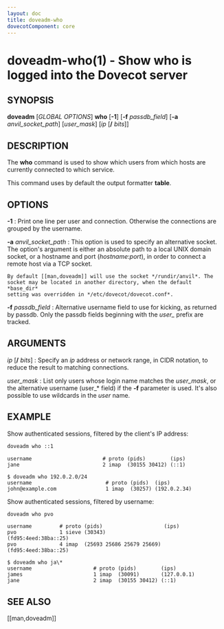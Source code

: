 ```yaml
---
layout: doc
title: doveadm-who
dovecotComponent: core
---
```


# doveadm-who(1) - Show who is logged into the Dovecot server

## SYNOPSIS

**doveadm** [*GLOBAL OPTIONS*] **who**
  [**-1**]
  [**-f** *passdb_field*]
  [**-a** *anvil_socket_path*]
  [*user_mask*]
  [*ip* [**/** *bits*]]

## DESCRIPTION

The **who** command is used to show which users from which hosts are
currently connected to which service.

<!-- @include: global-options-formatter.inc -->

This command uses by default the output formatter **table**.

## OPTIONS

**-1**
:   Print one line per user and connection. Otherwise the connections are
    grouped by the username.

**-a** *anvil_socket_path*
:   This option is used to specify an alternative socket. The option's
    argument is either an absolute path to a local UNIX domain socket, or
    a hostname and port (*hostname*:*port*), in order to connect a remote
    host via a TCP socket.

    By default [[man,doveadm]] will use the socket */rundir/anvil*. The
    socket may be located in another directory, when the default *base_dir*
    setting was overridden in */etc/dovecot/dovecot.conf*.

**-f** *passdb_field*
:   Alternative username field to use for kicking, as returned by passdb.
    Only the passdb fields beginning with the *user_* prefix are
    tracked.

## ARGUMENTS

*ip* [**/** *bits*]
:   Specify an *ip* address or network range, in CIDR notation, to reduce
    the result to matching connections.

*user_mask*
:   List only users whose login name matches the *user_mask*, or the
    alternative username (user_* field) if the **-f** parameter is used.
    It's also possible to use wildcards in the *user* name.

## EXAMPLE

Show authenticated sessions, filtered by the client's IP address:

```sh
doveadm who ::1
```
```
username                       # proto (pids)        (ips)
jane                           2 imap  (30155 30412) (::1)

$ doveadm who 192.0.2.0/24
username                        # proto (pids)  (ips)
john@example.com                1 imap  (30257) (192.0.2.34)
```

Show authenticated sessions, filtered by username:

```sh
doveadm who pvo
```
```
username         # proto (pids)                    (ips)
pvo              1 sieve (30343)                   (fd95:4eed:38ba::25)
pvo              4 imap  (25693 25686 25679 25669) (fd95:4eed:38ba::25)

$ doveadm who ja\*
username                    # proto (pids)        (ips)
james                       1 imap  (30091)       (127.0.0.1)
jane                        2 imap  (30155 30412) (::1)
```

<!-- @include: reporting-bugs.inc -->

## SEE ALSO

[[man,doveadm]]

